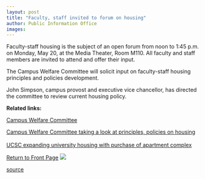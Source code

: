 ```yaml
---
layout: post
title: "Faculty, staff invited to forum on housing"
author: Public Information Office
images:
---
```


Faculty-staff housing is the subject of an open forum from noon to 1:45 p.m. on Monday, May 20, at the Media Theater, Room M110. All faculty and staff members are invited to attend and offer their input.  
  
The Campus Welfare Committee will solicit input on faculty-staff housing principles and policies development.  
  
John Simpson, campus provost and executive vice chancellor, has directed the committee to review current housing policy.  
  
**Related links:**  
  
[Campus Welfare Committee][1]  
  
[Campus Welfare Committee taking a look at principles, policies on housing  
][2]  
[UCSC expanding university housing with purchase of apartment complex][3]

  

[Return to Front Page][4] ![ ][5]

[1]: http://planning.ucsc.edu/pac/cwc.html
[2]: http://www.ucsc.edu/currents/01-02/04-22/housing_meeting.html
[3]: http://www.ucsc.edu/currents/01-02/04-15/housing.html
[4]: ../../index.html
[5]: ../../images/trans.gif

[source](http://www1.ucsc.edu/currents/01-02/05-06/housing_forum.html "Permalink to housing_forum")
